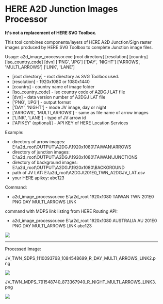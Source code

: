 # HERE A2D Junction Images Processor

**It's not a replacement of HERE SVG Toolbox.**

This tool combines components/layers of HERE A2D Junction/Sign raster images produced by HERE SVG Toolbox to complete Junction image files.

Usage: a2d_image_processor.exe [root directory] [resolution] [country] [iso_country_code] [dvn] ['PNG', 'JPG'] ['DAY', 'NIGHT'] ['ARROWS', 'MULTI_ARROWS'] ['LINK', 'LANE']
* [root directory] - root directory as SVG Toolbox used.
* [resolution] - 1920x1080 or 1080x1440
* [country] - country name of image folder
* [iso_country_code] - iso country code of A2DGJ LAT file
* [dvn] - data version number of A2DGJ LAT file
* ['PNG', 'JPG'] - output format
* ['DAY', 'NIGHT'] - mode JV image, day or night
* ['ARROWS', 'MULTI_ARROWS'] - same as file name of arrow images
* ['LINK', 'LANE'] - type of JV arrow id
* ['APIKEY' (optional)] - API KEY of HERE Location Services

Example:
* directory of arrow images: E:\a2d_root\OUTPUT\A2DGJ\1920x1080\TAIWAN\ARROWS
* directory of junction images: E:\a2d_root\OUTPUT\A2DGJ\1920x1080\TAIWAN\JUNCTIONS
* directory of background images: E:\a2d_root\OUTPUT\A2DGJ\1920x1080\BACKGROUND
* path of JV LAT: E:\a2d_root\A2DGJ\201E0_TWN_A2DGJV_LAT.csv
* your HERE apikey: abc123

Command:
* a2d_image_processor.exe E:\a2d_root 1920x1080 TAIWAN TWN 201E0 PNG DAY MULTI_ARROWS LINK

command with MDPS link listing from HERE Routing API:
* a2d_image_processor.exe E:\a2d_root 1920x1080 AUSTRALIA AU 201E0 PNG DAY MULTI_ARROWS LINK abc123

![](https://i.imgur.com/BAyjsZO.jpg)


---

Processed Image: 

JV_TWN_SDPS_1110093768_1084548699_R_DAY_MULTI_ARROWS_LINK2.png

![](https://i.imgur.com/s1IykI1.jpg)

JV_TWN_MDPS_791548740_873367940_R_NIGHT_MULTI_ARROWS_LINK3.png

![](https://i.imgur.com/TQuPm1C.jpg)

